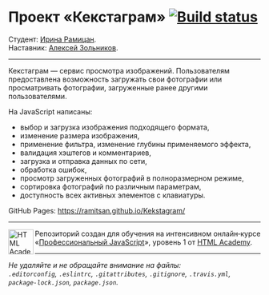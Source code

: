 # Проект «Кекстаграм» [![Build status][travis-image]][travis-url]

Студент: [Ирина Рамицан](https://up.htmlacademy.ru/javascript/18/user/877447). <br>
Наставник: [Алексей Зольников](https://htmlacademy.ru/profile/id870391).

---
Кекстаграм — сервис просмотра изображений. Пользователям предоставлена возможность загружать свои фотографии или просматривать фотографии, загруженные ранее другими пользователями.

На JavaScript написаны:
- выбор и загрузка изображения подходящего формата,
- изменение размера изображения,
- применение фильтра, изменение глубины применяемого эффекта,
- валидация хэштегов и комментариев,
- загрузка и отправка данных по сети,
- обработка ошибок,
- просмотр загруженных фотографий в полноразмерном режиме,
- сортировка фотографий по различным параметрам,
- доступность всех активных элементов с клавиатуры.

GitHub Pages: https://ramitsan.github.io/Kekstagram/

---

<a href="https://htmlacademy.ru/intensive/javascript"><img align="left" width="50" height="50" alt="HTML Academy" src="https://up.htmlacademy.ru/static/img/intensive/javascript/logo-for-github-2.png"></a>

Репозиторий создан для обучения на интенсивном онлайн‑курсе «[Профессиональный JavaScript](https://htmlacademy.ru/intensive/javascript)», уровень 1 от [HTML Academy](https://htmlacademy.ru).

[travis-image]: https://travis-ci.com/htmlacademy-javascript/877447-kekstagram-18.svg?branch=master
[travis-url]: https://travis-ci.com/htmlacademy-javascript/877447-kekstagram-18

---

_Не удаляйте и не обращайте внимание на файлы:_<br>
_`.editorconfig`, `.eslintrc`, `.gitattributes`, `.gitignore`, `.travis.yml`, `package-lock.json`, `package.json`._
